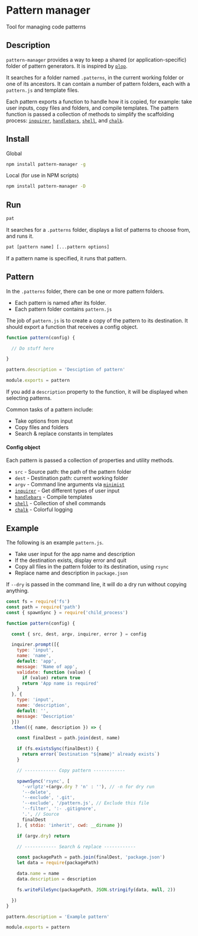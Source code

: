 
# Pattern manager

Tool for managing code patterns

## Description

`pattern-manager` provides a way to keep a shared (or application-specific) folder of pattern generators. It is inspired by [`plop`](https://github.com/amwmedia/plop).

It searches for a folder named `.patterns`, in the current working folder or one of its ancestors. It can contain a number of pattern folders, each with a `pattern.js` and template files.

Each pattern exports a function to handle how it is copied, for example: take user inputs, copy files and folders, and compile templates. The pattern function is passed a collection of methods to simplify the scaffolding process: [`inquirer`](https://github.com/SBoudrias/Inquirer.js),  [`handlebars`](https://github.com/wycats/handlebars.js), [`shell`](https://github.com/shelljs/shelljs), and [`chalk`](https://github.com/chalk/chalk).

## Install

Global

```bash
npm install pattern-manager -g
```

Local (for use in NPM scripts)

```bash
npm install pattern-manager -D
```

## Run

```bash
pat
```

It searches for a `.patterns` folder, displays a list of patterns to choose from, and runs it.

```bash
pat [pattern name] [...pattern options]
```

If a pattern name is specified, it runs that pattern.

## Pattern

In the `.patterns` folder, there can be one or more pattern folders.

- Each pattern is named after its folder.
- Each pattern folder contains `pattern.js`

The job of `pattern.js` is to create a copy of the pattern to its destination. It should export a function that receives a config object.

```js
function pattern(config) {

  // Do stuff here

}

pattern.description = 'Desciption of pattern'

module.exports = pattern
```

If you add a `description` property to the function, it will be displayed when selecting patterns.

Common tasks of a pattern include:

- Take options from input
- Copy files and folders
- Search & replace constants in templates


#### Config object

Each pattern is passed a collection of properties and utility methods.

- `src` - Source path: the path of the pattern folder
- `dest` - Destination path: current working folder
- `argv` - Command line arguments via [`minimist`](https://github.com/substack/minimist)
- [`inquirer`](https://github.com/SBoudrias/Inquirer.js) - Get different types of user input
- [`handlebars`](https://github.com/wycats/handlebars.js) - Compile templates
- [`shell`](https://github.com/shelljs/shelljs) - Collection of shell commands
- [`chalk`](https://github.com/chalk/chalk) - Colorful logging

## Example

The following is an example `pattern.js`.

- Take user input for the app name and description
- If the destination exists, display error and quit
- Copy all files in the pattern folder to its destination, using `rsync`
- Replace name and description in `package.json`

If `--dry` is passed in the command line, it will do a dry run without copying anything.

```js
const fs = require('fs')
const path = require('path')
const { spawnSync } = require('child_process')

function pattern(config) {

  const { src, dest, argv, inquirer, error } = config

  inquirer.prompt([{
    type: 'input',
    name: 'name',
    default: 'app',
    message: 'Name of app',
    validate: function (value) {
      if (value) return true
      return 'App name is required'
    }
  }, {
    type: 'input',
    name: 'description',
    default: '',
    message: 'Description'
  }])
  .then(({ name, description }) => {

    const finalDest = path.join(dest, name)

    if (fs.existsSync(finalDest)) {
      return error(`Destination "${name}" already exists`)
    }

    // ------------ Copy pattern ------------

    spawnSync('rsync', [
      '-vrlptz'+(argv.dry ? 'n' : ''), // -n for dry run
      '--delete',
      '--exclude', '.git',
      '--exclude', '/pattern.js', // Exclude this file
      '--filter', ':- .gitignore',
      '.', // Source
      finalDest
    ], { stdio: 'inherit', cwd: __dirname })

    if (argv.dry) return

    // ------------ Search & replace ------------

    const packagePath = path.join(finalDest, 'package.json')
    let data = require(packagePath)

    data.name = name
    data.description = description

    fs.writeFileSync(packagePath, JSON.stringify(data, null, 2))

  })
}

pattern.description = 'Example pattern'

module.exports = pattern
```